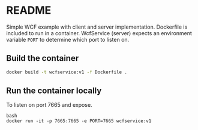 # README
Simple WCF example with client and server implementation.  Dockerfile is included to run in a container.  WcfService (server) expects an environment variable `PORT` to determine which port to listen on.

## Build the container
```bash
docker build -t wcfservice:v1 -f Dockerfile .
```

## Run the container locally

To listen on port 7665 and expose.
```
bash
docker run -it -p 7665:7665 -e PORT=7665 wcfservice:v1
```
